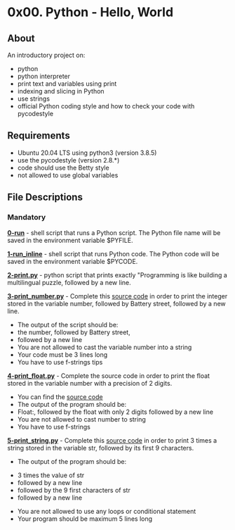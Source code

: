 # 0x00. Python - Hello, World
## About
An introductory project on:
- python
- python interpreter
- print text and variables using print
- indexing and slicing in Python
- use strings
- official Python coding style and how to check your code with pycodestyle
## Requirements
- Ubuntu 20.04 LTS using python3 (version 3.8.5)
- use the pycodestyle (version 2.8.*)
- code should use the Betty style
- not allowed to use global variables
## File Descriptions
### Mandatory
**[0-run](0-run)** - shell script that runs a Python script. The Python file name will be saved in the environment variable $PYFILE.

**[1-run_inline](1-run_inline)** - shell script that runs Python code. The Python code will be saved in the environment variable $PYCODE.

**[2-print.py](2-print.py)** - python script that prints exactly "Programming is like building a multilingual puzzle, followed by a new line.

**[3-print_number.py](3-print_number.py)** - Complete this [source code](https://github.com/holbertonschool/0x00.py/blob/master/3-print_number.py) in order to print the integer stored in the variable number, followed by Battery street, followed by a new line.
- The output of the script should be:
 - the number, followed by Battery street,
 - followed by a new line
- You are not allowed to cast the variable number into a string
- Your code must be 3 lines long
- You have to use f-strings tips

**[4-print_float.py](4-print_float.py)** - Complete the source code in order to print the float stored in the variable number with a precision of 2 digits.
- You can find the [source code](https://github.com/holbertonschool/0x00.py/blob/master/4-print_float.py)
- The output of the program should be:
- Float:, followed by the float with only 2 digits followed by a new line
- You are not allowed to cast number to string
- You have to use f-strings

**[5-print_string.py](5-print_string.py)** - Complete this [source code](https://github.com/holbertonschool/0x00.py/blob/master/5-print_string.py) in order to print 3 times a string stored in the variable str, followed by its first 9 characters.
- The output of the program should be:
* 3 times the value of str
* followed by a new line
* followed by the 9 first characters of str
* followed by a new line
- You are not allowed to use any loops or conditional statement
- Your program should be maximum 5 lines long